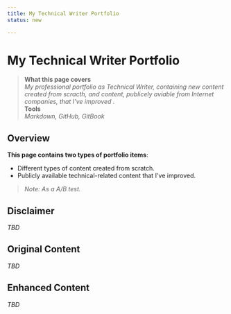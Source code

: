 ```yaml
---
title: My Technical Writer Portfolio  
status: new   

---   
```


# My Technical Writer Portfolio

> **What this page covers**  
> _My professional portfolio as Technical Writer, containing new content created from scracth, and content, publicely aviable from Internet companies, that I've improved ._   
> **Tools**  
> _Markdown, GitHub, GitBook_  

## Overview  

**This page contains two types of portfolio items**:  

- Different types of content created from scratch.  
- Publicly available technical-related content that I've improved.  
> _Note: As a A/B test._

## Disclaimer   

_TBD_



## Original Content    

_TBD_

## Enhanced Content  

_TBD_